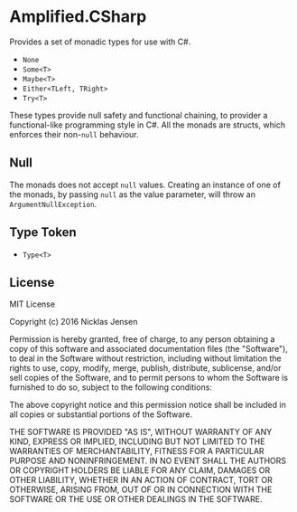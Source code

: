 # Amplified.CSharp

Provides a set of monadic types for use with C#.

 - `None`
 - `Some<T>`
 - `Maybe<T>`
 - `Either<TLeft, TRight>`
 - `Try<T>`

These types provide null safety and functional chaining, to provider a functional-like programming 
style in C#. All the monads are structs, which enforces their non-`null` behaviour.

## Null

The monads does not accept `null` values. Creating an instance of one of the monads, by passing 
`null` as the value parameter, will throw an `ArgumentNullException`.

## Type Token

 - `Type<T>`

## License

MIT License

Copyright (c) 2016 Nicklas Jensen

Permission is hereby granted, free of charge, to any person obtaining a copy
of this software and associated documentation files (the "Software"), to deal
in the Software without restriction, including without limitation the rights
to use, copy, modify, merge, publish, distribute, sublicense, and/or sell
copies of the Software, and to permit persons to whom the Software is
furnished to do so, subject to the following conditions:

The above copyright notice and this permission notice shall be included in all
copies or substantial portions of the Software.

THE SOFTWARE IS PROVIDED "AS IS", WITHOUT WARRANTY OF ANY KIND, EXPRESS OR
IMPLIED, INCLUDING BUT NOT LIMITED TO THE WARRANTIES OF MERCHANTABILITY,
FITNESS FOR A PARTICULAR PURPOSE AND NONINFRINGEMENT. IN NO EVENT SHALL THE
AUTHORS OR COPYRIGHT HOLDERS BE LIABLE FOR ANY CLAIM, DAMAGES OR OTHER
LIABILITY, WHETHER IN AN ACTION OF CONTRACT, TORT OR OTHERWISE, ARISING FROM,
OUT OF OR IN CONNECTION WITH THE SOFTWARE OR THE USE OR OTHER DEALINGS IN THE
SOFTWARE.
